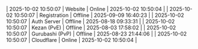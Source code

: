 | 2025-10-02 10:50:07 | Website | Online | 2025-10-02 10:50:04 |
| 2025-10-02 10:50:07 | Registration | Offline | 2025-09-09 16:40:23 |
| 2025-10-02 10:50:07 | Auth Server | Offline | 2025-08-18 09:33:31 |
| 2025-10-02 10:50:07 | Kezan (PvE) | Offline | 2025-08-03 17:58:02 |
| 2025-10-02 10:50:07 | Gurubashi (PvP) | Offline | 2025-08-23 21:44:06 |
| 2025-10-02 10:50:07 | Cloudflare | Online | 2025-10-02 10:50:04 |
